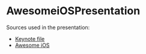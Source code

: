 # AwesomeiOSPresentation
Sources used in the presentation:

- [Keynote file](https://drive.google.com/open?id=0B7BEPzpPoq7_Y3NsVlR0WTdPeHM)
- [Awesome iOS](http://github.com/vsouza/awesome-ios)
